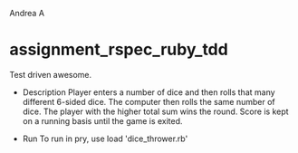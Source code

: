 Andrea A

assignment_rspec_ruby_tdd
=========================

Test driven awesome.

- Description
Player enters a number of dice and then rolls that many different 6-sided dice. The computer then rolls the same number of dice. The player with the higher total sum wins the round. Score is kept on a running basis until the game is exited.


- Run 
To run in pry, use
  load 'dice_thrower.rb'

